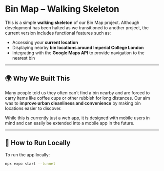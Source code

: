 # Bin Map – Walking Skeleton

This is a simple **walking skeleton** of our Bin Map project. Although development has been halted as we transitioned to another project, the current version includes functional features such as:

- Accessing your **current location**
- Displaying nearby **bin locations around Imperial College London**
- Integrating with the **Google Maps API** to provide navigation to the nearest bin

---

## 🌍 Why We Built This

Many people told us they often can't find a bin nearby and are forced to carry items like coffee cups or other rubbish for long distances. Our aim was to **improve urban cleanliness and convenience** by making bin locations easier to discover.

While this is currently just a web app, it is designed with mobile users in mind and can easily be extended into a mobile app in the future.

---

## 🚀 How to Run Locally

To run the app locally:

```bash
npx expo start --tunnel

